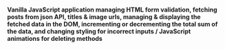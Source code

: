 #### Vanilla JavaScript application managing HTML form validation, fetching posts from json API, titles & image urls, managing & displaying the fetched data in the DOM, incrementing or decrementing the total sum of the data, and changing styling for incorrect inputs / JavaScript animations for deleting methods
